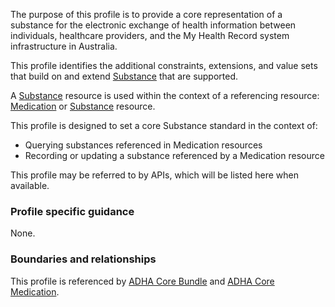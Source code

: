 The purpose of this profile is to provide a core representation of a substance for the electronic exchange of health information between individuals, healthcare providers, and the My Health Record system infrastructure in Australia.

This profile identifies the additional constraints, extensions, and value sets that build on and extend [Substance](http://hl7.org/fhir/R4/substance.html) that are supported. 

A [Substance](http://hl7.org/fhir/R4/substance.html) resource is used within the context of a referencing resource: [Medication](http://hl7.org/fhir/R4/medication.html) or [Substance](http://hl7.org/fhir/R4/substance.html) resource. 

This profile is designed to set a core Substance standard in the context of:
* Querying substances referenced in Medication resources
* Recording or updating a substance referenced by a Medication resource

This profile may be referred to by APIs, which will be listed here when available.


### Profile specific guidance
None.


### Boundaries and relationships
This profile is referenced by 
[ADHA Core Bundle](StructureDefinition-dh-bundle-core-1.html) and 
[ADHA Core Medication](StructureDefinition-dh-medication-core-1.html). 
